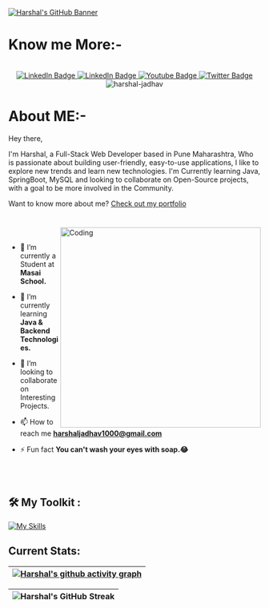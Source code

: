 <!-- Github Banner Section-->
[![Harshal's GitHub Banner](https://i.postimg.cc/zBsXg3P1/Github-Banner.png)](https://harshal-jadhav.github.io/)

<h1>Know me More:-</h1></br>
<!-- Adding Social Buttons -->
<div id="badges" align="center">
  <a href="https://www.linkedin.com/in/harshal-jadhav/">
    <img src="https://img.shields.io/badge/Harshal Jadhav-blue?style=for-the-badge&logo=linkedin&logoColor=white" alt="LinkedIn Badge"/>
  </a>
  <a href="mailto:harshaljadhav1000@gmail.com">
    <img src="https://img.shields.io/badge/Harshal Jadhav-red?style=for-the-badge&logo=gmail&logoColor=white" alt="LinkedIn Badge"/>
  </a>
  <a href="https://harshal-jadhav.github.io/">
    <img src="https://img.shields.io/badge/My Portfolio-brightgreen?style=for-the-badge&logoColor=red" alt="Youtube Badge"/>
  </a>
  <a href="https://drive.google.com/file/d/1bQJfOs7pyOy1T3sBEVRlAXDk5RyPHOq-/view?usp=sharing">
    <img src="https://img.shields.io/badge/My Resume-blueviolet?style=for-the-badge&logo=inbox&logoColor=white" alt="Twitter Badge"/>
  </a>
</div>
<div align="center"> <img src="https://komarev.com/ghpvc/?username=harshal-jadhav&label=Profile%20views&color=0e75b6&style=flat" alt="harshal-jadhav" /> </div>
<h1>About ME:-</h1>

Hey there,

I'm Harshal, a Full-Stack Web Developer based in Pune Maharashtra, Who is passionate about building user-friendly, easy-to-use applications, I like to explore new trends and learn new technologies. I'm Currently learning Java, SpringBoot, MySQL and looking to collaborate on Open-Source projects, with a goal to be more involved in the Community.

Want to know more about me? [Check out my portfolio](https://harshal-jadhav.github.io/)

<h1></h1>
<div>

<img align="right" alt="Coding" width="400" src="https://cdn.dribbble.com/users/1162077/screenshots/3848914/programmer.gif">

<br />

- 🔭 I’m currently a Student at **Masai School.**

- 🌱 I’m currently learning **Java & Backend Technologies.**

- 💬 I’m looking to collaborate on Interesting Projects.

- 📫 How to reach me **harshaljadhav1000@gmail.com**

- ⚡ Fun fact **You can't wash your eyes with soap.😂**
</div>
<br /><br />

## 🛠 My Toolkit : 

<div>

 [![My Skills](https://skills.thijs.gg/icons?i=java,spring,hibernate,maven,mysql,aws,js,html,css,git)](https://skills.thijs.gg)

</div>

## Current Stats:

|   [![Harshal's github activity graph](https://github-readme-activity-graph.cyclic.app/graph?username=Harshal-Jadhav&bg_color=0d1117&color=9e4c98&line=9e4c98&point=ffffff&area=true&hide_border=true)](https://github.com/ashutosh00710/github-readme-activity-graph) |
| :---: |

| ![Harshal's GitHub Streak](https://github-readme-streak-stats.herokuapp.com/?user=Harshal-Jadhav&theme=dark) |
| :---: | 
